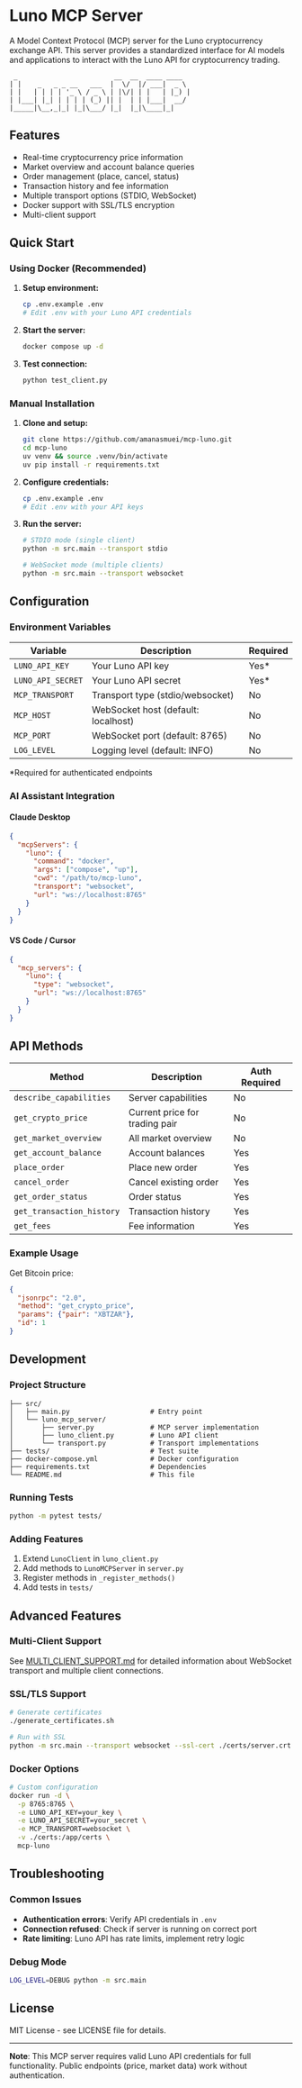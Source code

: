 # Luno MCP Server

A Model Context Protocol (MCP) server for the Luno cryptocurrency exchange API. This server provides a standardized interface for AI models and applications to interact with the Luno API for cryptocurrency trading.

```
 _                        __  __  ____ ____   
| |    _   _ _ __   ___  |  \/  |/ ___|  _ \  
| |   | | | | '_ \ / _ \ | |\/| | |   | |_) | 
| |___| |_| | | | | (_) || |  | | |___|  __/  
|_____|\__,_|_| |_|\___/ |_|  |_|\____|_|     
```

## Features

- Real-time cryptocurrency price information
- Market overview and account balance queries
- Order management (place, cancel, status)
- Transaction history and fee information
- Multiple transport options (STDIO, WebSocket)
- Docker support with SSL/TLS encryption
- Multi-client support

## Quick Start

### Using Docker (Recommended)

1. **Setup environment:**
   ```bash
   cp .env.example .env
   # Edit .env with your Luno API credentials
   ```

2. **Start the server:**
   ```bash
   docker compose up -d
   ```

3. **Test connection:**
   ```bash
   python test_client.py
   ```

### Manual Installation

1. **Clone and setup:**
   ```bash
   git clone https://github.com/amanasmuei/mcp-luno.git
   cd mcp-luno
   uv venv && source .venv/bin/activate
   uv pip install -r requirements.txt
   ```

2. **Configure credentials:**
   ```bash
   cp .env.example .env
   # Edit .env with your API keys
   ```

3. **Run the server:**
   ```bash
   # STDIO mode (single client)
   python -m src.main --transport stdio
   
   # WebSocket mode (multiple clients)
   python -m src.main --transport websocket
   ```

## Configuration

### Environment Variables

| Variable | Description | Required |
|----------|-------------|----------|
| `LUNO_API_KEY` | Your Luno API key | Yes* |
| `LUNO_API_SECRET` | Your Luno API secret | Yes* |
| `MCP_TRANSPORT` | Transport type (stdio/websocket) | No |
| `MCP_HOST` | WebSocket host (default: localhost) | No |
| `MCP_PORT` | WebSocket port (default: 8765) | No |
| `LOG_LEVEL` | Logging level (default: INFO) | No |

*Required for authenticated endpoints

### AI Assistant Integration

#### Claude Desktop
```json
{
  "mcpServers": {
    "luno": {
      "command": "docker",
      "args": ["compose", "up"],
      "cwd": "/path/to/mcp-luno",
      "transport": "websocket",
      "url": "ws://localhost:8765"
    }
  }
}
```

#### VS Code / Cursor
```json
{
  "mcp_servers": {
    "luno": {
      "type": "websocket",
      "url": "ws://localhost:8765"
    }
  }
}
```

## API Methods

| Method | Description | Auth Required |
|--------|-------------|---------------|
| `describe_capabilities` | Server capabilities | No |
| `get_crypto_price` | Current price for trading pair | No |
| `get_market_overview` | All market overview | No |
| `get_account_balance` | Account balances | Yes |
| `place_order` | Place new order | Yes |
| `cancel_order` | Cancel existing order | Yes |
| `get_order_status` | Order status | Yes |
| `get_transaction_history` | Transaction history | Yes |
| `get_fees` | Fee information | Yes |

### Example Usage

Get Bitcoin price:
```json
{
  "jsonrpc": "2.0",
  "method": "get_crypto_price",
  "params": {"pair": "XBTZAR"},
  "id": 1
}
```

## Development

### Project Structure
```
├── src/
│   ├── main.py                    # Entry point
│   └── luno_mcp_server/
│       ├── server.py              # MCP server implementation
│       ├── luno_client.py         # Luno API client
│       └── transport.py           # Transport implementations
├── tests/                         # Test suite
├── docker-compose.yml             # Docker configuration
├── requirements.txt               # Dependencies
└── README.md                      # This file
```

### Running Tests
```bash
python -m pytest tests/
```

### Adding Features

1. Extend `LunoClient` in `luno_client.py`
2. Add methods to `LunoMCPServer` in `server.py`
3. Register methods in `_register_methods()`
4. Add tests in `tests/`

## Advanced Features

### Multi-Client Support
See [MULTI_CLIENT_SUPPORT.md](MULTI_CLIENT_SUPPORT.md) for detailed information about WebSocket transport and multiple client connections.

### SSL/TLS Support
```bash
# Generate certificates
./generate_certificates.sh

# Run with SSL
python -m src.main --transport websocket --ssl-cert ./certs/server.crt --ssl-key ./certs/server.key
```

### Docker Options
```bash
# Custom configuration
docker run -d \
  -p 8765:8765 \
  -e LUNO_API_KEY=your_key \
  -e LUNO_API_SECRET=your_secret \
  -e MCP_TRANSPORT=websocket \
  -v ./certs:/app/certs \
  mcp-luno
```

## Troubleshooting

### Common Issues

- **Authentication errors**: Verify API credentials in `.env`
- **Connection refused**: Check if server is running on correct port
- **Rate limiting**: Luno API has rate limits, implement retry logic

### Debug Mode
```bash
LOG_LEVEL=DEBUG python -m src.main
```

## License

MIT License - see LICENSE file for details.

---

**Note**: This MCP server requires valid Luno API credentials for full functionality. Public endpoints (price, market data) work without authentication.
